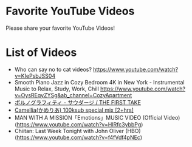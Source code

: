 # Favorite YouTube Videos
Please share your favorite YouTube Videos!

# List of Videos
- Who can say no to cat videos? https://www.youtube.com/watch?v=KIePsbJSS04
- Smooth Piano Jazz in Cozy Bedroom 4K in New York - Instrumental Music to Relax, Study, Work, Chill https://www.youtube.com/watch?v=OysREqyZYSg&ab_channel=CozyApartment
- [ポルノグラフィティ - サウダージ / THE FIRST TAKE](https://www.youtube.com/watch?v=41c9vRZ4mB4)
- [Camellia(かめりあ) 100ksub special mix [2+hrs]](https://youtu.be/RhrJ9-mir64)
- MAN WITH A MISSION「Emotions」MUSIC VIDEO (Official Video)(https://www.youtube.com/watch?v=HIRfc3ybbPg)
- Chiitan: Last Week Tonight with John Oliver (HBO)(https://www.youtube.com/watch?v=f4fVdf4pNEc)
